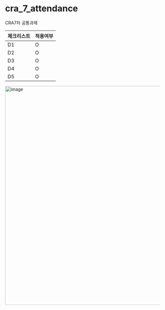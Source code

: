 # cra_7_attendance
CRA7차 공통과제 

| 체크리스트 | 적용여부 |
| --- | --- |
| D1 | O |
| D2 | O |
| D3 | O |
| D4 | O |
| D5 | O |

<img width="1112" height="714" alt="image" src="https://github.com/user-attachments/assets/8ab2f516-81fe-4f19-bdf8-cd516ae8cee3" />

